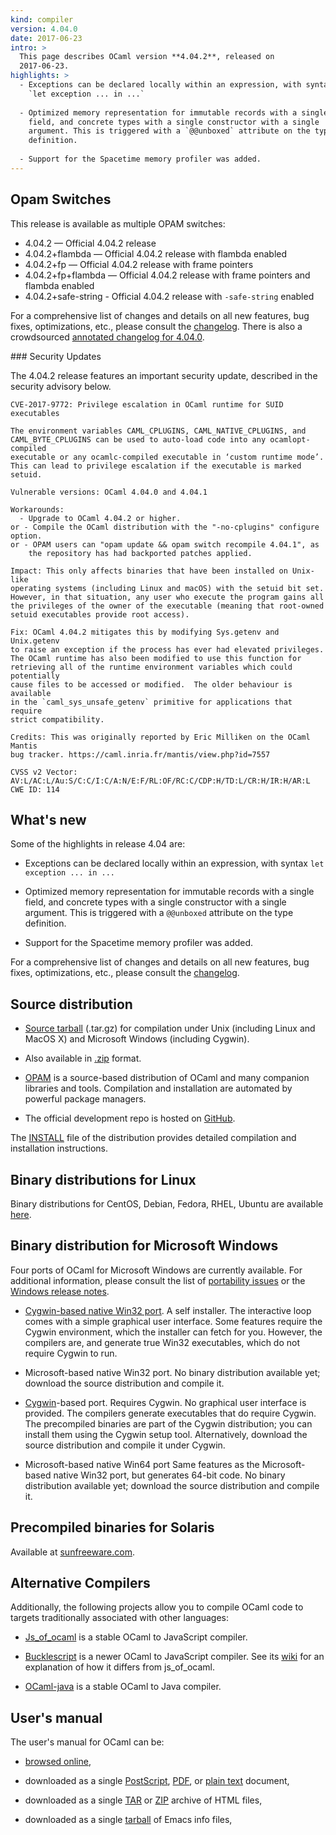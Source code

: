 ```yaml
---
kind: compiler
version: 4.04.0
date: 2017-06-23
intro: >
  This page describes OCaml version **4.04.2**, released on
  2017-06-23.
highlights: >
  - Exceptions can be declared locally within an expression, with syntax
    `let exception ... in ...`
  
  - Optimized memory representation for immutable records with a single
    field, and concrete types with a single constructor with a single
    argument. This is triggered with a `@@unboxed` attribute on the type
    definition.
  
  - Support for the Spacetime memory profiler was added.
---
```


Opam Switches
-------------

This release is available as multiple OPAM switches:

- 4.04.2 — Official 4.04.2 release
- 4.04.2+flambda — Official 4.04.2 release with flambda enabled
- 4.04.2+fp — Official 4.04.2 release with frame pointers
- 4.04.2+fp+flambda — Official 4.04.2 release with frame pointers and flambda enabled
- 4.04.2+safe-string - Official 4.04.2 release with `-safe-string` enabled

For a comprehensive list of changes and details on all new features,
bug fixes, optimizations, etc., please consult the
[changelog](4.04/notes/Changes). There
is also a crowdsourced [annotated
changelog for 4.04.0](https://github.com/gasche/ocaml-releases-change-explanation/wiki/4.04.0-changes-explanation).

### Security Updates

The 4.04.2 release features an important security update, described in
the security advisory below.

```
CVE-2017-9772: Privilege escalation in OCaml runtime for SUID executables

The environment variables CAML_CPLUGINS, CAML_NATIVE_CPLUGINS, and
CAML_BYTE_CPLUGINS can be used to auto-load code into any ocamlopt-compiled
executable or any ocamlc-compiled executable in ‘custom runtime mode’.
This can lead to privilege escalation if the executable is marked setuid.

Vulnerable versions: OCaml 4.04.0 and 4.04.1

Workarounds:
  - Upgrade to OCaml 4.04.2 or higher.
or - Compile the OCaml distribution with the "-no-cplugins" configure option.
or - OPAM users can "opam update && opam switch recompile 4.04.1", as
    the repository has had backported patches applied.

Impact: This only affects binaries that have been installed on Unix-like
operating systems (including Linux and macOS) with the setuid bit set.
However, in that situation, any user who execute the program gains all
the privileges of the owner of the executable (meaning that root-owned
setuid executables provide root access).

Fix: OCaml 4.04.2 mitigates this by modifying Sys.getenv and Unix.getenv
to raise an exception if the process has ever had elevated privileges.
The OCaml runtime has also been modified to use this function for
retrieving all of the runtime environment variables which could potentially
cause files to be accessed or modified.  The older behaviour is available
in the `caml_sys_unsafe_getenv` primitive for applications that require
strict compatibility.

Credits: This was originally reported by Eric Milliken on the OCaml Mantis
bug tracker. https://caml.inria.fr/mantis/view.php?id=7557

CVSS v2 Vector:
AV:L/AC:L/Au:S/C:C/I:C/A:N/E:F/RL:OF/RC:C/CDP:H/TD:L/CR:H/IR:H/AR:L
CWE ID: 114
```

## What's new

Some of the highlights in release 4.04 are:

- Exceptions can be declared locally within an expression, with syntax
  `let exception ... in ...`

- Optimized memory representation for immutable records with a single
  field, and concrete types with a single constructor with a single
  argument. This is triggered with a `@@unboxed` attribute on the type
  definition.

- Support for the Spacetime memory profiler was added.

For a comprehensive list of changes and details on all new features,
bug fixes, optimizations, etc., please consult the
[changelog](4.04/notes/Changes).


## Source distribution

- [Source
  tarball](https://github.com/ocaml/ocaml/archive/4.04.2.tar.gz)
  (.tar.gz) for compilation under Unix (including Linux and MacOS X)
  and Microsoft Windows (including Cygwin).

- Also available in
  [.zip](https://github.com/ocaml/ocaml/archive/4.04.2.zip)
  format.

- [OPAM](https://opam.ocaml.org/) is a source-based distribution of
  OCaml and many companion libraries and tools. Compilation and
  installation are automated by powerful package managers.

- The official development repo is hosted on
  [GitHub](https://github.com/ocaml/ocaml).

The [INSTALL](4.04/notes/INSTALL.adoc)
file of the distribution provides detailed compilation and
installation instructions.


## Binary distributions for Linux

Binary distributions for CentOS, Debian, Fedora, RHEL, Ubuntu are
available
[here](http://software.opensuse.org/download.html?project=home%3Aocaml&package=ocaml).


## Binary distribution for Microsoft Windows

Four ports of OCaml for Microsoft Windows are currently available. For
additional information, please consult the list of [portability
issues](/learn/portability.html) or the
[Windows release
notes](4.04/notes/README.win32.adoc).

- [Cygwin-based native Win32
  port](http://protz.github.com/ocaml-installer/). A self
  installer. The interactive loop comes with a simple graphical user
  interface. Some features require the Cygwin environment, which the
  installer can fetch for you. However, the compilers are, and
  generate true Win32 executables, which do not require Cygwin to run.

- Microsoft-based native Win32 port. No binary distribution available
  yet; download the source distribution and compile it.

- [Cygwin](http://cygwin.com/)-based port. Requires Cygwin. No
  graphical user interface is provided. The compilers generate
  executables that do require Cygwin. The precompiled binaries are
  part of the Cygwin distribution; you can install them using the
  Cygwin setup tool. Alternatively, download the source distribution
  and compile it under Cygwin.

- Microsoft-based native Win64 port Same features as the
  Microsoft-based native Win32 port, but generates 64-bit code. No
  binary distribution available yet; download the source distribution
  and compile it.


## Precompiled binaries for Solaris

Available at [sunfreeware.com](http://sunfreeware.com/).


## Alternative Compilers

Additionally, the following projects allow you to compile OCaml code to
targets traditionally associated with other languages:

* [Js_of_ocaml](http://ocsigen.org/js_of_ocaml/) is a stable OCaml
  to JavaScript compiler.

* [Bucklescript](http://bucklescript.github.io/bucklescript/) is a newer
  OCaml to JavaScript compiler. See its
  [wiki](https://github.com/bucklescript/bucklescript/wiki/Differences-from-js_of_ocaml)
  for an explanation of how it differs from js_of_ocaml.

* [OCaml-java](http://www.ocamljava.org/) is a stable OCaml to
  Java compiler.


## User's manual

The user's manual for OCaml can be:

- [browsed
  online](4.04/htmlman/index.html),

- downloaded as a single
  [PostScript](4.04/ocaml-4.04-refman.ps.gz),
  [PDF](4.04/ocaml-4.04-refman.pdf),
  or [plain
  text](4.04/ocaml-4.04-refman.txt)
  document,

- downloaded as a single
  [TAR](4.04/ocaml-4.04-refman-html.tar.gz)
  or
  [ZIP](4.04/ocaml-4.04-refman-html.zip)
  archive of HTML files,

- downloaded as a single
  [tarball](4.04/ocaml-4.04-refman.info.tar.gz)
  of Emacs info files,


